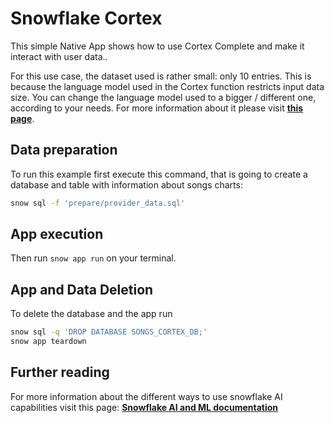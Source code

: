 # Snowflake Cortex

This simple Native App shows how to use Cortex Complete and make it interact with user data..

For this use case, the dataset used is rather small: only 10 entries. This is because the language model used in the Cortex function restricts input data size. You can change the language model used to a bigger / different one, according to your needs.
For more information about it please visit **[this page](https://docs.snowflake.com/en/user-guide/snowflake-cortex/llm-functions#cost-considerations)**.

## Data preparation

To run this example first execute this command, that is going to create a database and table with information about songs charts:
```sh
snow sql -f 'prepare/provider_data.sql'
```
## App execution

Then run `snow app run` on your terminal.

## App and Data Deletion
To delete the database and the app run

```sh
snow sql -q 'DROP DATABASE SONGS_CORTEX_DB;'
snow app teardown
```

## Further reading

For more information about the different ways to use snowflake AI capabilities visit this page:
**[Snowflake AI and ML documentation](https://docs.snowflake.com/en/guides-overview-ai-features)**